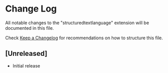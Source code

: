 # Change Log

All notable changes to the "structuredtextlanguage" extension will be documented in this file.

Check [Keep a Changelog](http://keepachangelog.com/) for recommendations on how to structure this file.

## [Unreleased]

- Initial release